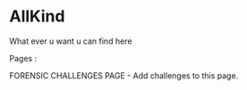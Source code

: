 # AllKind
What ever u want u can find here


Pages :

FORENSIC CHALLENGES PAGE - Add challenges to this page.
